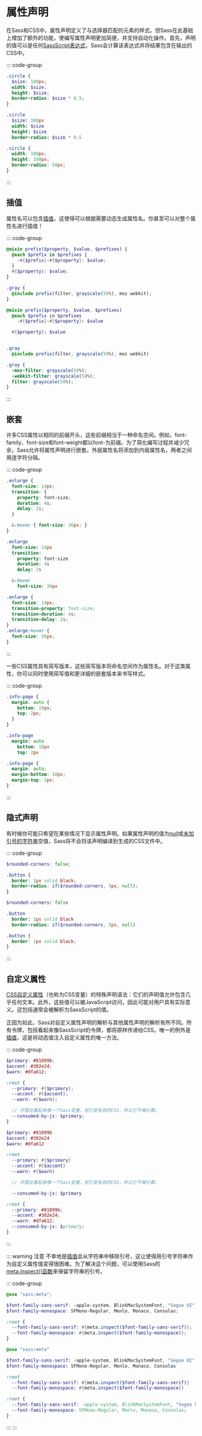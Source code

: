 # 属性声明

在Sass和CSS中，属性声明定义了与选择器匹配的元素的样式。但Sass在此基础上增加了额外的功能，使编写属性声明更加简便，并支持自动化操作。首先，声明的值可以是任何[SassScript表达式](../syntax/structure#表达式)，Sass会计算该表达式并将结果包含在输出的CSS中。

::: code-group
``` scss [scss]
.circle {
  $size: 100px;
  width: $size;
  height: $size;
  border-radius: $size * 0.5;
}
```
``` sass [sass]
.circle
  $size: 100px
  width: $size
  height: $size
  border-radius: $size * 0.5
```
``` css [css]
.circle {
  width: 100px;
  height: 100px;
  border-radius: 50px;
}
```
:::

## 插值

属性名可以包含[插值](../interpolation)，这使得可以根据需要动态生成属性名。你甚至可以对整个属性名进行插值！

::: code-group
``` scss [scss]
@mixin prefix($property, $value, $prefixes) {
  @each $prefix in $prefixes {
    -#{$prefix}-#{$property}: $value;
  }
  #{$property}: $value;
}

.gray {
  @include prefix(filter, grayscale(50%), moz webkit);
}
```
``` sass [sass]
@mixin prefix($property, $value, $prefixes)
  @each $prefix in $prefixes
    -#{$prefix}-#{$property}: $value

  #{$property}: $value


.gray
  @include prefix(filter, grayscale(50%), moz webkit)
```
``` css [css]
.gray {
  -moz-filter: grayscale(50%);
  -webkit-filter: grayscale(50%);
  filter: grayscale(50%);
}
```
:::

## 嵌套

许多CSS属性以相同的前缀开头，这些前缀相当于一种命名空间。例如，font-family、font-size和font-weight都以font-为前缀。为了简化编写过程并减少冗余，Sass允许将属性声明进行嵌套。外层属性名将添加到内层属性名，两者之间用连字符分隔。

::: code-group
``` scss [scss]
.enlarge {
  font-size: 14px;
  transition: {
    property: font-size;
    duration: 4s;
    delay: 2s;
  }

  &:hover { font-size: 36px; }
}
```
``` sass [sass]
.enlarge
  font-size: 14px
  transition:
    property: font-size
    duration: 4s
    delay: 2s

  &:hover
    font-size: 36px
```
``` css [css]
.enlarge {
  font-size: 14px;
  transition-property: font-size;
  transition-duration: 4s;
  transition-delay: 2s;
}
.enlarge:hover {
  font-size: 36px;
}
```
:::

一些CSS属性具有简写版本，这些简写版本将命名空间作为属性名。对于这类属性，你可以同时使用简写值和更详细的嵌套版本来书写样式。

::: code-group
``` scss [scss]
.info-page {
  margin: auto {
    bottom: 10px;
    top: 2px;
  }
}
```
``` sass [sass]
.info-page
  margin: auto
    bottom: 10px
    top: 2px
```
``` css [css]
.info-page {
  margin: auto;
  margin-bottom: 10px;
  margin-top: 2px;
}
```
:::

## 隐式声明

有时候你可能只希望在某些情况下显示属性声明。如果属性声明的值为[null](../values/null)或[未加引号的字符串](../values/strings#未加引号的字符串)空值，Sass将不会将该声明编译到生成的CSS文件中。

::: code-group
``` scss [scss]
$rounded-corners: false;

.button {
  border: 1px solid black;
  border-radius: if($rounded-corners, 5px, null);
}
```
``` sass [sass]
$rounded-corners: false

.button
  border: 1px solid black
  border-radius: if($rounded-corners, 5px, null)
```
``` css [css]
.button {
  border: 1px solid black;
}
```
:::

## 自定义属性

[CSS自定义属性](https://developer.mozilla.org/zh-CN/docs/Web/CSS/--*)（也称为CSS变量）的特殊声明语法：它们的声明值允许包含几乎任何文本。此外，这些值可以被JavaScript访问，因此可能对用户具有实际意义。这包括通常会被解析为SassScript的值。

正因为如此，Sass对自定义属性声明的解析与其他属性声明的解析有所不同。所有令牌，包括看起来像SassScript的令牌，都将原样传递给CSS。唯一的例外是[插值](../interpolation)，这是将动态值注入自定义属性的唯一方法。

::: code-group
``` scss [scss]
$primary: #81899b;
$accent: #302e24;
$warn: #dfa612;

:root {
  --primary: #{$primary};
  --accent: #{$accent};
  --warn: #{$warn};

  // 尽管这看起来像一个Sass变量，但它是有效的CSS，所以它不被计算。
  --consumed-by-js: $primary;
}
```
``` sass [sass]
$primary: #81899b
$accent: #302e24
$warn: #dfa612

:root
  --primary: #{$primary}
  --accent: #{$accent}
  --warn: #{$warn}

  // 尽管这看起来像一个Sass变量，但它是有效的CSS，所以它不被计算。

  --consumed-by-js: $primary
```
``` css [css]
:root {
  --primary: #81899b;
  --accent: #302e24;
  --warn: #dfa612;
  --consumed-by-js: $primary;
}
```
:::

::: warning 注意
不幸地是[插值](../interpolation)会从字符串中移除引号，这让使得用引号字符串作为自定义属性值变得很困难。为了解决这个问题，可以使用Sass的[meta.inspect()函数](https://sass-lang.com/documentation/modules/meta#inspect)来保留字符串的引号。

::: code-group
``` scss [scss]
@use "sass:meta";

$font-family-sans-serif: -apple-system, BlinkMacSystemFont, "Segoe UI", Roboto;
$font-family-monospace: SFMono-Regular, Menlo, Monaco, Consolas;

:root {
  --font-family-sans-serif: #{meta.inspect($font-family-sans-serif)};
  --font-family-monospace: #{meta.inspect($font-family-monospace)};
}
```
``` sass [sass]
@use "sass:meta"

$font-family-sans-serif: -apple-system, BlinkMacSystemFont, "Segoe UI", Roboto
$font-family-monospace: SFMono-Regular, Menlo, Monaco, Consolas

:root
  --font-family-sans-serif: #{meta.inspect($font-family-sans-serif)}
  --font-family-monospace: #{meta.inspect($font-family-monospace)}
```
``` css [css]
:root {
  --font-family-sans-serif: -apple-system, BlinkMacSystemFont, "Segoe UI", Roboto;
  --font-family-monospace: SFMono-Regular, Menlo, Monaco, Consolas;
}
```
:::
:::

